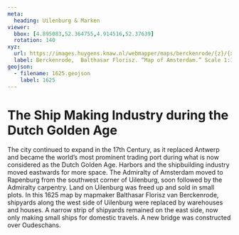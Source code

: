 ```yaml
---
meta:
  heading: Uilenburg & Marken
viewer:
  bbox: [4.895083,52.364755,4.914516,52.37639]
  rotation: 140
xyz:
  url: https://images.huygens.knaw.nl/webmapper/maps/berckenrode/{z}/{x}/{y}.png
  label: Berckenrode,  Balthasar Florisz. “Map of Amsterdam.” Scale 1:1,950. Stadsarchief Amsterdam. Published by Philips Molenvliet, 1625. Orientation; south-southwest above. The map demonstrates that the shipbuilding industry populated the islands of Uilenburg and Marken. 
geojson:
  - filename: 1625.geojson
    label: 1625
---
```

# The Ship Making Industry during the Dutch Golden Age
The city continued to expand in the 17th Century, as it replaced Antwerp and became the world’s most prominent trading port during what is now considered as the Dutch Golden Age. Harbors and the shipbuilding industry moved eastwards for more space. The Admiralty of Amsterdam moved to Rapenburg from the southwest corner of Uilenburg, soon followed by the Admiralty carpentry. Land on Uilenburg was freed up and sold in small plots. In this 1625 map by mapmaker Balthasar Florisz van Berckenrode, shipyards along the west side of Uilenburg were replaced by warehouses and houses. A narrow strip of shipyards remained on the east side, now only making small ships for domestic travels. A new bridge was constructed over Oudeschans. 
